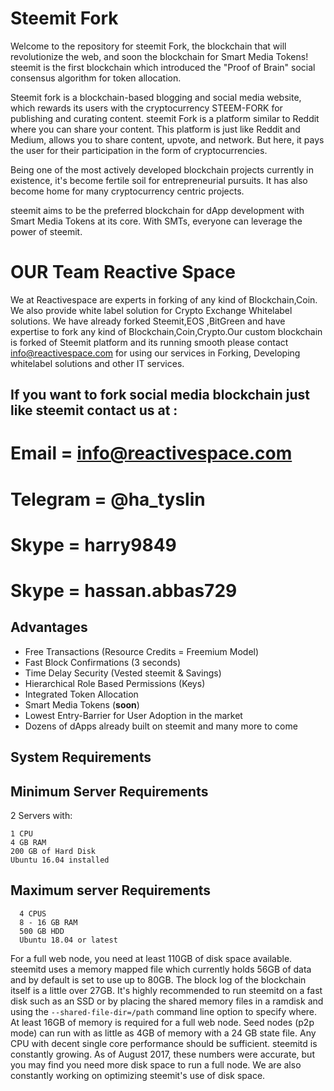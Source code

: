# Steemit Fork

Welcome to the  repository for steemit Fork, the blockchain that will revolutionize the web, and soon the blockchain for Smart Media Tokens!
steemit is the first blockchain which introduced the "Proof of Brain" social consensus algorithm for token allocation.

Steemit fork is a blockchain-based blogging and social media website, which rewards its users with the cryptocurrency STEEM-FORK for publishing and curating content. steemit Fork is a platform similar to Reddit where you can share your content. This platform is just like Reddit and Medium, allows you to share content, upvote, and network. But here, it pays the user for their participation in the form of cryptocurrencies. 

Being one of the most actively developed blockchain projects currently in existence, it's become fertile soil for entrepreneurial pursuits. It has also become home for many cryptocurrency centric projects.

steemit aims to be the preferred blockchain for dApp development with Smart Media Tokens at its core. With SMTs, everyone can leverage the power of steemit.


# OUR Team Reactive Space

We at Reactivespace are experts in forking of any kind of Blockchain,Coin.
We also provide white label solution for  Crypto Exchange  Whitelabel solutions.
We have already forked Steemit,EOS ,BitGreen and have expertise to fork any kind of Blockchain,Coin,Crypto.Our custom  blockchain is forked of Steemit platform and its running smooth 
please contact info@reactivespace.com for using our services in Forking, Developing whitelabel solutions and other IT services.

## If you want to fork social media blockchain just like steemit contact us at : 

# Email = info@reactivespace.com
# Telegram = @ha_tyslin
# Skype = harry9849
# Skype = hassan.abbas729


## Advantages

* Free Transactions (Resource Credits = Freemium Model)
* Fast Block Confirmations (3 seconds)
* Time Delay Security (Vested steemit & Savings)
* Hierarchical Role Based Permissions (Keys)
* Integrated Token Allocation
* Smart Media Tokens (**soon**)
* Lowest Entry-Barrier for User Adoption in the market
* Dozens of dApps already built on steemit and many more to come



## System Requirements

## Minimum Server Requirements

2 Servers with:

    1 CPU
    4 GB RAM
    200 GB of Hard Disk
    Ubuntu 16.04 installed


## Maximum server Requirements

      4 CPUS
      8 - 16 GB RAM
      500 GB HDD
      Ubuntu 18.04 or latest


For a full web node, you need at least 110GB of disk space available. steemitd uses a memory mapped file which currently holds 56GB of data and by default is set to use up to 80GB. The block log of the blockchain itself is a little over 27GB. It's highly recommended to run steemitd on a fast disk such as an SSD or by placing the shared memory files in a ramdisk and using the `--shared-file-dir=/path` command line option to specify where. At least 16GB of memory is required for a full web node. Seed nodes (p2p mode) can run with as little as 4GB of memory with a 24 GB state file. Any CPU with decent single core performance should be sufficient. steemitd is constantly growing. As of August 2017, these numbers were accurate, but you may find you need more disk space to run a full node. We are also constantly working on optimizing steemit's use of disk space.
